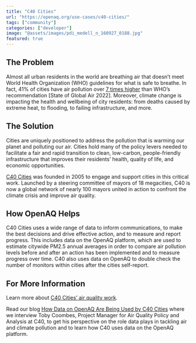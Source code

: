```yaml
---
title: "C40 Cities"
url: "https://openaq.org/use-cases/c40-cities/"
tags: ["community"]
categories: ["developer"]
image: "@assets/images/pdi_medell_n_160927_0188.jpg"
featured: true
---
```


## The Problem

Almost all urban residents in the world are breathing air that doesn’t meet World Health Organization (WHO) guidelines for what is safe to breathe. In fact, 41% of cities have air pollution over [7 times higher](https://www.stateofglobalair.org/sites/default/files/documents/2022-08/2022-soga-cities-report.pdf) than WHO’s recommendation \[State of Global Air 2022\]. Moreover, climate change is impacting the health and wellbeing of city residents: from deaths caused by extreme heat, to flooding, to failing infrastructure, and more.

## The Solution

Cities are uniquely positioned to address the pollution that is warming our planet and polluting our air. Cities hold many of the policy levers needed to facilitate a fair and rapid transition to clean, low-carbon, people-friendly infrastructure that improves their residents’ health, quality of life, and economic opportunities.

[C40 Cities](https://www.c40.org/) was founded in 2005 to engage and support cities in this critical work. Launched by a steering committee of mayors of 18 megacities, C40 is now a global network of nearly 100 mayors united in action to confront the climate crisis and improve air quality.

## How OpenAQ Helps

C40 Cities uses a wide range of data to inform communications, to make the best decisions and drive effective action, and to measure and report progress. This includes data on the OpenAQ platform, which are used to estimate citywide PM2.5 annual averages in order to compare air pollution levels before and after an action has been implemented and to measure progress over time. C40 also uses data on OpenAQ to double check the number of monitors within cities after the cities self-report.

## For More Information

Learn more about [C40 Cities’ air quality work](https://www.c40.org/what-we-do/scaling-up-climate-action/air-quality/).

Read our blog [How Data on OpenAQ Are Being Used by C40 Cities](https://openaq.medium.com/how-data-on-openaq-are-being-used-by-c40-cities-36602626ba5c) where we interview Toby Coombes, Project Manager for Air Quality Policy and Analysis at C40, to get his perspective on the role data plays in tackling air and climate pollution and to learn how C40 uses data on the OpenAQ platform.
